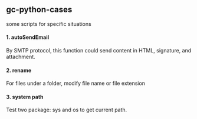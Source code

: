 ## gc-python-cases
some scripts for specific situations

#### 1. autoSendEmail
By SMTP protocol, this function could send content in HTML, signature, and attachment.

#### 2. rename
For files under a folder, modify file name or file extension 

#### 3. system path
Test two package: sys and os to get current path.

